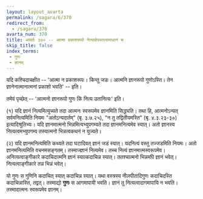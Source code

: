 ```yaml
---
layout: layout_avarta
permalink: /sagara/6/370
redirect_from:
  - /sagara/370
avarta_num: 370
title: आवर्तः ३७० -- आत्मा प्रकाशरूपो नेत्याक्षेपस्तत्समाधानं च
skip_title: false
index_terms: 
 - गुणः
 - ज्ञानम्
---
```

यदि कश्चिदाचक्षीत -- 'आत्मा न प्रकाशरूपः। किन्तु जडः।
आत्मनि ज्ञानरूपो गुणोऽस्ति। तेन ज्ञानेनात्मानात्मनां प्रकाशो भवति' -- इति।

तमेवं पृच्छेत् -- 'आत्मनो ज्ञानरूपो गुणः किं नित्य उतानित्यः' इति।

(१) यदि ज्ञानं नित्यमित्युच्यते तदा आत्मनः स्वरूपमेव ज्ञानमिति
सिद्ध्यति। तथा हि, आत्मनोऽन्यत् सर्वमनित्यमिति नियमः "अतोऽन्यदार्तम्" (बृ. ३.७.२५), 
"न तु तद्वितीयमस्ति" (बृ. ४.३.२३-३०) इत्यादिश्रुतिभ्यः। यदि ज्ञानमात्मनो भिन्नमित्यभ्युपगम्यते तदा ज्ञानमनित्यमेव
स्यात्। अतो ज्ञानस्य नित्यत्वमभ्युपगम्य तस्यात्मनो भिन्नत्वकथनं न युज्यते।

(२) यदि ज्ञानमनित्यमिति कथ्यते तदा घटादिवत् ज्ञानं जडं स्यात्।
यदनित्यं वस्तु तज्जडमिति नियमः। अतो ज्ञानमनित्यमिति वचनमसङ्गतम्।
तस्माज्ज्ञानं नित्यमेव। तच्च नित्यं ज्ञानमात्मस्वरूपमेव। अनित्यत्वाङ्गीकारे कदाचिदात्मनि ज्ञानं स्यात्कदाचिन्न स्यात्। ततश्चात्मनो भिन्नमपि ज्ञानं भवेत्।
नित्यत्वाङ्गीकारे तन्न भिन्नं भवेत्।

यो गुणः स गुणिनि कदाचित् स्यात् कदाचिन्न स्यात्। यथा वस्त्रस्य
नीलपीतादिगुणः कदाचिदस्ति कदाचिन्नास्ति, तद्वत्। तस्माद्यो **गुणः** स
आगमापायी भवति। ज्ञानं तु नित्यत्वादागमापायि न भवति। तस्मादात्मनः
स्वरूपमेव ज्ञानम्।
